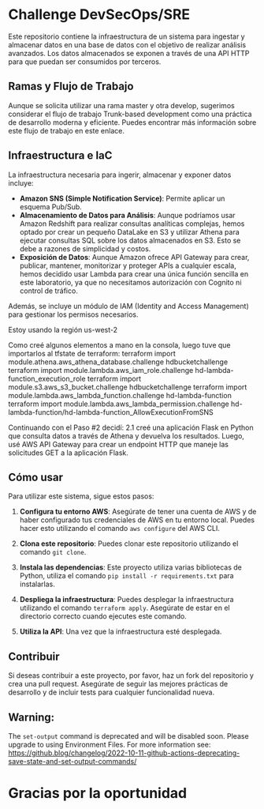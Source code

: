 # Challenge DevSecOps/SRE

Este repositorio contiene la infraestructura de un sistema para ingestar y almacenar datos en una base de datos con el objetivo de realizar análisis avanzados. Los datos almacenados se exponen a través de una API HTTP para que puedan ser consumidos por terceros.

## Ramas y Flujo de Trabajo

Aunque se solicita utilizar una rama master y otra develop, sugerimos considerar el flujo de trabajo Trunk-based development como una práctica de desarrollo moderna y eficiente. Puedes encontrar más información sobre este flujo de trabajo en este enlace.

## Infraestructura e IaC

La infraestructura necesaria para ingerir, almacenar y exponer datos incluye:

- **Amazon SNS (Simple Notification Service)**: Permite aplicar un esquema Pub/Sub.
- **Almacenamiento de Datos para Análisis**: Aunque podríamos usar Amazon Redshift para realizar consultas analíticas complejas, hemos optado por crear un pequeño DataLake en S3 y utilizar Athena para ejecutar consultas SQL sobre los datos almacenados en S3. Esto se debe a razones de simplicidad y costos.
- **Exposición de Datos**: Aunque Amazon ofrece API Gateway para crear, publicar, mantener, monitorizar y proteger APIs a cualquier escala, hemos decidido usar Lambda para crear una única función sencilla en este laboratorio, ya que no necesitamos autorización con Cognito ni control de tráfico.

Además, se incluye un módulo de IAM (Identity and Access Management) para gestionar los permisos necesarios.

        
Estoy usando la región us-west-2

Como creé algunos elementos a mano en la consola, luego tuve que importarlos al tfstate de terraform:
        terraform import module.athena.aws_athena_database.challenge hdbucketchallenge
        terraform import module.lambda.aws_iam_role.challenge hd-lambda-function_execution_role
        terraform import module.s3.aws_s3_bucket.challenge hdbucketchallenge
        terraform import module.lambda.aws_lambda_function.challenge hd-lambda-function
        terraform import module.lambda.aws_lambda_permission.challenge hd-lambda-function/hd-lambda-function_AllowExecutionFromSNS

Continuando con el Paso #2 decidí:
    2.1 creé una aplicación Flask en Python que consulta datos a través de Athena y devuelva los resultados. 
    Luego, usé AWS API Gateway para crear un endpoint HTTP que maneje las solicitudes GET a la aplicación Flask.

        

## Cómo usar

Para utilizar este sistema, sigue estos pasos:

1. **Configura tu entorno AWS**: Asegúrate de tener una cuenta de AWS y de haber configurado tus credenciales de AWS en tu entorno local. Puedes hacer esto utilizando el comando `aws configure` del AWS CLI.

2. **Clona este repositorio**: Puedes clonar este repositorio utilizando el comando `git clone`.

3. **Instala las dependencias**: Este proyecto utiliza varias bibliotecas de Python,  utiliza el comando `pip install -r requirements.txt` para instalarlas.

4. **Despliega la infraestructura**: Puedes desplegar la infraestructura utilizando el comando `terraform apply`. Asegúrate de estar en el directorio correcto cuando ejecutes este comando.

5. **Utiliza la API**: Una vez que la infraestructura esté desplegada.

## Contribuir

Si deseas contribuir a este proyecto, por favor, haz un fork del repositorio y crea una pull request. Asegúrate de seguir las mejores prácticas de desarrollo y de incluir tests para cualquier funcionalidad nueva.

## Warning: 
The `set-output` command is deprecated and will be disabled soon. Please upgrade to using Environment Files. For more information see: https://github.blog/changelog/2022-10-11-github-actions-deprecating-save-state-and-set-output-commands/


# Gracias por la oportunidad